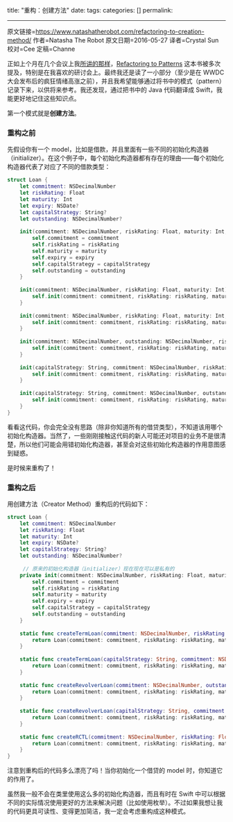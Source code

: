 title: "重构：创建方法"
date: 
tags: 
categories: []
permalink: 

---

原文链接=https://www.natashatherobot.com/refactoring-to-creation-method/
作者=Natasha The Robot 
原文日期=2016-05-27
译者=Crystal Sun
校对=Cee
定稿=Channe

<!--此处开始正文-->

正如上个月在几个会议上我[所讲的那样](https://www.natashatherobot.com/speaking/)，[Refactoring to Patterns](https://www.amazon.com/Refactoring-Patterns-Addison-Wesley-Signature-Fowler-ebook/dp/B001TKD4RQ) 这本书被多次提及，特别是在我喜欢的研讨会上。最终我还是读了一小部分（至少是在 WWDC 大会发布后的疯狂情绪高涨之前），并且我希望能够通过将书中的模式（pattern）记录下来，以供将来参考。我还发现，通过把书中的 Java 代码翻译成 Swift，我能更好地记住这些知识点。

第一个模式就是**创建方法**。

### 重构之前

先假设你有一个 model，比如是借款，并且里面有一些不同的初始化构造器（initializer）。在这个例子中，每个初始化构造器都有存在的理由——每个初始化构造器代表了对应了不同的借款类型：

```swift
struct Loan {
    let commitment: NSDecimalNumber
    let riskRating: Float
    let maturity: Int
    let expiry: NSDate?
    let capitalStrategy: String?
    let outstanding: NSDecimalNumber?
    
    init(commitment: NSDecimalNumber, riskRating: Float, maturity: Int, expiry: NSDate?, capitalStrategy: String?, outstanding: NSDecimalNumber?) {
        self.commitment = commitment
        self.riskRating = riskRating
        self.maturity = maturity
        self.expiry = expiry
        self.capitalStrategy = capitalStrategy
        self.outstanding = outstanding
    }
    
    init(commitment: NSDecimalNumber, riskRating: Float, maturity: Int) {
        self.init(commitment: commitment, riskRating: riskRating, maturity: maturity, expiry: nil, capitalStrategy: nil, outstanding: nil)
    }
    
    init(commitment: NSDecimalNumber, riskRating: Float, maturity: Int, expiry: NSDate) {
        self.init(commitment: commitment, riskRating: riskRating, maturity: maturity, expiry: expiry, capitalStrategy: nil, outstanding: nil)
    }
    
    init(commitment: NSDecimalNumber, outstanding: NSDecimalNumber, riskRating: Float, maturity: Int, expiry: NSDate) {
        self.init(commitment: commitment, riskRating: riskRating, maturity: maturity, expiry: expiry, capitalStrategy: nil, outstanding: outstanding)
    }
    
    init(capitalStrategy: String, commitment: NSDecimalNumber, riskRating: Float, maturity: Int, expiry: NSDate) {
        self.init(commitment: commitment, riskRating: riskRating, maturity: maturity, expiry: expiry, capitalStrategy: capitalStrategy, outstanding: nil)
    }
    
    init(capitalStrategy: String, commitment: NSDecimalNumber, outstanding: NSDecimalNumber, riskRating: Float, maturity: Int, expiry: NSDate) {
        self.init(commitment: commitment, riskRating: riskRating, maturity: maturity, expiry: expiry, capitalStrategy: capitalStrategy, outstanding: outstanding)
    }
}
```

看看这代码，你会完全没有思路（除非你知道所有的借贷类型），不知道该用哪个初始化构造器。当然了，一些刚刚接触这代码的新人可能还对项目的业务不是很清楚，所以他们可能会用错初始化构造器，甚至会对这些初始化构造器的作用意图感到疑惑。

是时候来重构了！

### 重构之后

用创建方法（Creator Method）重构后的代码如下：

```swift
struct Loan {
    let commitment: NSDecimalNumber
    let riskRating: Float
    let maturity: Int
    let expiry: NSDate?
    let capitalStrategy: String?
    let outstanding: NSDecimalNumber?
    
	 // 原来的初始化构造器（initializer）现在现在可以是私有的
    private init(commitment: NSDecimalNumber, riskRating: Float, maturity: Int, expiry: NSDate?, capitalStrategy: String?, outstanding: NSDecimalNumber?) {
        self.commitment = commitment
        self.riskRating = riskRating
        self.maturity = maturity
        self.expiry = expiry
        self.capitalStrategy = capitalStrategy
        self.outstanding = outstanding
    }
    
    static func createTermLoan(commitment: NSDecimalNumber, riskRating: Float, maturity: Int) -> Loan {
        return Loan(commitment: commitment, riskRating: riskRating, maturity: maturity, expiry: nil, capitalStrategy: nil, outstanding: nil)
    }
    
    static func createTermLoan(capitalStrategy: String, commitment: NSDecimalNumber, outstanding: NSDecimalNumber, riskRating: Float, maturity: Int, expiry: NSDate) -> Loan {
        return Loan(commitment: commitment, riskRating: riskRating, maturity: maturity, expiry: expiry, capitalStrategy: capitalStrategy, outstanding: outstanding)
    }
    
    static func createRevolverLoan(commitment: NSDecimalNumber, outstanding: NSDecimalNumber, riskRating: Float, maturity: Int, expiry: NSDate) -> Loan {
        return Loan(commitment: commitment, riskRating: riskRating, maturity: maturity, expiry: expiry, capitalStrategy: nil, outstanding: outstanding)
    }
    
    static func createRevolverLoan(capitalStrategy: String, commitment: NSDecimalNumber, riskRating: Float, maturity: Int, expiry: NSDate) -> Loan {
        return Loan(commitment: commitment, riskRating: riskRating, maturity: maturity, expiry: expiry, capitalStrategy: capitalStrategy, outstanding: nil)
    }
    
    static func createRCTL(commitment: NSDecimalNumber, riskRating: Float, maturity: Int, expiry: NSDate) -> Loan {
        return Loan(commitment: commitment, riskRating: riskRating, maturity: maturity, expiry: expiry, capitalStrategy: nil, outstanding: nil)
    }
}
```

注意到重构后的代码多么漂亮了吗！当你初始化一个借贷的 model 时，你知道它的作用了。

虽然我一般不会在类里使用这么多的初始化构造器，而且有时在 Swift 中可以根据不同的实际情况使用更好的方法来解决问题（比如使用枚举）。不过如果我想让我的代码更具可读性、变得更加简洁，我一定会考虑重构成这种模式。
